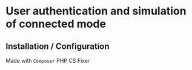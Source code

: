 # User authentication and simulation of connected mode

## Installation / Configuration

Made with `Composer`
PHP CS Fixer
